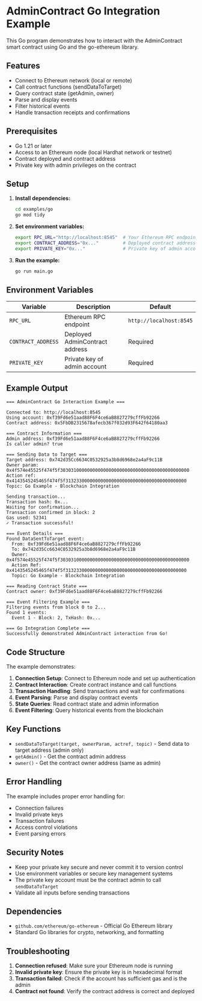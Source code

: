 # AdminContract Go Integration Example

This Go program demonstrates how to interact with the AdminContract smart contract using Go and the go-ethereum library.

## Features

- Connect to Ethereum network (local or remote)
- Call contract functions (sendDataToTarget)
- Query contract state (getAdmin, owner)
- Parse and display events
- Filter historical events
- Handle transaction receipts and confirmations

## Prerequisites

- Go 1.21 or later
- Access to an Ethereum node (local Hardhat network or testnet)
- Contract deployed and contract address
- Private key with admin privileges on the contract

## Setup

1. **Install dependencies:**
   ```bash
   cd examples/go
   go mod tidy
   ```

2. **Set environment variables:**
   ```bash
   export RPC_URL="http://localhost:8545"  # Your Ethereum RPC endpoint
   export CONTRACT_ADDRESS="0x..."         # Deployed contract address
   export PRIVATE_KEY="0x..."              # Private key of admin account
   ```

3. **Run the example:**
   ```bash
   go run main.go
   ```

## Environment Variables

| Variable | Description | Default |
|----------|-------------|---------|
| `RPC_URL` | Ethereum RPC endpoint | `http://localhost:8545` |
| `CONTRACT_ADDRESS` | Deployed AdminContract address | Required |
| `PRIVATE_KEY` | Private key of admin account | Required |

## Example Output

```
=== AdminContract Go Interaction Example ===

Connected to: http://localhost:8545
Using account: 0xf39Fd6e51aad88F6F4ce6aB8827279cffFb92266
Contract address: 0x5FbDB2315678afecb367f032d93F642f64180aa3

=== Contract Information ===
Admin address: 0xf39Fd6e51aad88F6F4ce6aB8827279cffFb92266
Is caller admin? true

=== Sending Data to Target ===
Target address: 0x742d35Cc6634C0532925a3b8d6968e2a4aF9c11B
Owner param: 0x4f574e45525f474f5f303031000000000000000000000000000000000000000000
Action ref: 0x4143545245465f474f5f313233000000000000000000000000000000000000000
Topic: Go Example - Blockchain Integration

Sending transaction...
Transaction hash: 0x...
Waiting for confirmation...
Transaction confirmed in block: 2
Gas used: 52341
✓ Transaction successful!

=== Event Details ===
Found DataSentToTarget event:
  From: 0xf39Fd6e51aad88F6F4ce6aB8827279cffFb92266
  To: 0x742d35Cc6634C0532925a3b8d6968e2a4aF9c11B
  Owner: 0x4f574e45525f474f5f303031000000000000000000000000000000000000000000
  Action Ref: 0x4143545245465f474f5f313233000000000000000000000000000000000000000
  Topic: Go Example - Blockchain Integration

=== Reading Contract State ===
Contract owner: 0xf39Fd6e51aad88F6F4ce6aB8827279cffFb92266

=== Event Filtering Example ===
Filtering events from block 0 to 2...
Found 1 events:
  Event 1 - Block: 2, TxHash: 0x...

=== Go Integration Complete ===
Successfully demonstrated AdminContract interaction from Go!
```

## Code Structure

The example demonstrates:

1. **Connection Setup**: Connect to Ethereum node and set up authentication
2. **Contract Interaction**: Create contract instance and call functions
3. **Transaction Handling**: Send transactions and wait for confirmations
4. **Event Parsing**: Parse and display contract events
5. **State Queries**: Read contract state and admin information
6. **Event Filtering**: Query historical events from the blockchain

## Key Functions

- `sendDataToTarget(target, ownerParam, actref, topic)` - Send data to target address (admin only)
- `getAdmin()` - Get the contract admin address
- `owner()` - Get the contract owner address (same as admin)

## Error Handling

The example includes proper error handling for:
- Connection failures
- Invalid private keys
- Transaction failures
- Access control violations
- Event parsing errors

## Security Notes

- Keep your private key secure and never commit it to version control
- Use environment variables or secure key management systems
- The private key account must be the contract admin to call `sendDataToTarget`
- Validate all inputs before sending transactions

## Dependencies

- `github.com/ethereum/go-ethereum` - Official Go Ethereum library
- Standard Go libraries for crypto, networking, and formatting

## Troubleshooting

1. **Connection refused**: Make sure your Ethereum node is running
2. **Invalid private key**: Ensure the private key is in hexadecimal format
3. **Transaction failed**: Check if the account has sufficient gas and is the admin
4. **Contract not found**: Verify the contract address is correct and deployed
